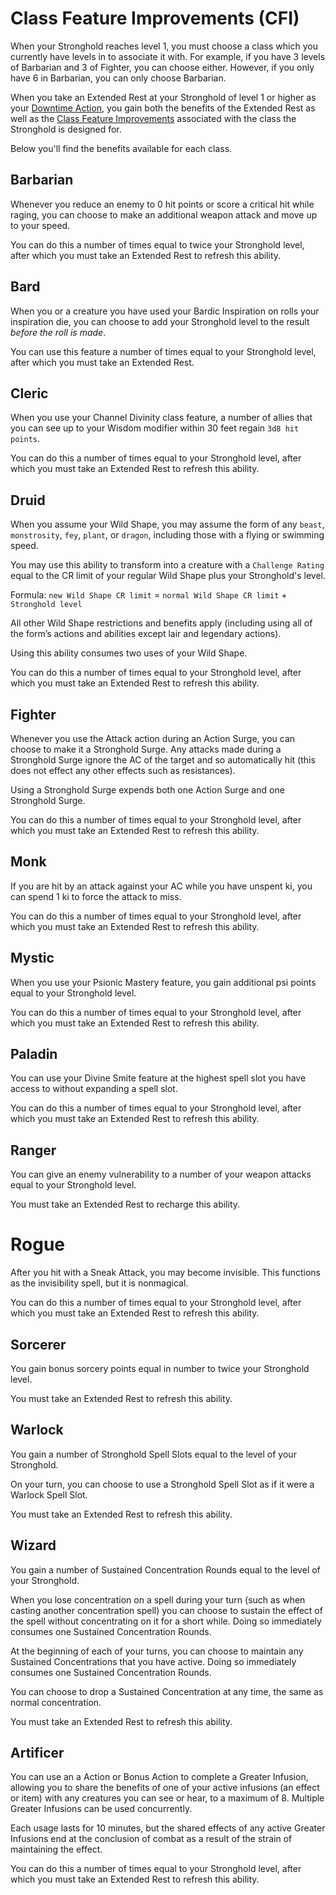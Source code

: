 # Class Feature Improvements (CFI)
When your Stronghold reaches level 1, you must choose a class which you currently have levels in to associate it with. For example, if you have 3 levels of Barbarian and 3 of Fighter, you can choose either. However, if you only have 6 in Barbarian, you can only choose Barbarian.

When you take an Extended Rest at your Stronghold of level 1 or higher as your [Downtime Action](downtime_actions.md), you gain both the benefits of the Extended Rest as well as the [Class Feature Improvements](class_feature_improvements.md) associated with the class the Stronghold is designed for. 

Below you'll find the benefits available for each class. 

## Barbarian 
Whenever you reduce an enemy to 0 hit points or score a critical hit while raging, you can choose to make an additional weapon attack and move up to your speed. 

You can do this a number of times equal to twice your Stronghold level, after which you must take an Extended Rest to refresh this ability.

## Bard 
When you or a creature you have used your Bardic Inspiration on rolls your inspiration die, you can choose to add your Stronghold level to the result *before the roll is made*. 

You can use this feature a number of times equal to your Stronghold level, after which you must take an Extended Rest.

## Cleric 
When you use your Channel Divinity class feature, a number of allies that you can see up to your Wisdom modifier within 30 feet regain `3d8 hit points`. 

You can do this a number of times equal to your Stronghold level, after which you must take an Extended Rest to refresh this ability. 

## Druid 
When you assume your Wild Shape, you may assume the form of any `beast`, `monstrosity`, `fey`, `plant`, or `dragon`, including those with a flying or swimming speed. 

You may use this ability to transform into a creature with a `Challenge Rating` equal to the CR limit of your regular Wild Shape plus your Stronghold's level. 


Formula: `new Wild Shape CR limit` = `normal Wild Shape CR limit` + `Stronghold level`

All other Wild Shape restrictions and benefits apply (including using all of the form’s actions and abilities except lair and legendary actions). 

Using this ability consumes two uses of your Wild Shape. 

You can do this a number of times equal to your Stronghold level, after which you must take an Extended Rest to refresh this ability.

## Fighter 
Whenever you use the Attack action during an Action Surge, you can choose to make it a Stronghold Surge. Any attacks made during a Stronghold Surge ignore the AC of the target and so automatically hit (this does not effect any other effects such as resistances). 

Using a Stronghold Surge expends both one Action Surge and one Stronghold Surge. 

You can do this a number of times equal to your Stronghold level, after which you must take an Extended Rest to refresh this ability. 

## Monk 
If you are hit by an attack against your AC while you have unspent ki, you can spend 1 ki to force the attack to miss. 

You can do this a number of times equal to your Stronghold level, after which you must take an Extended Rest to refresh this ability.

## Mystic 
When you use your Psionic Mastery feature, you gain additional psi points equal to your Stronghold level. 

You can do this a number of times equal to your Stronghold level, after which you must take an Extended Rest to refresh this ability. 

## Paladin 
You can use your Divine Smite feature at the highest spell slot you have access to without expanding a spell slot. 

You can do this a number of times equal to your Stronghold level, after which you must take an Extended Rest to refresh this ability. 

## Ranger 
You can give an enemy vulnerability to a number of your weapon attacks equal to your Stronghold level. 

You must take an Extended Rest to recharge this ability.

# Rogue
After you hit with a Sneak Attack, you may become invisible. This functions as the invisibility spell, but it is nonmagical. 

You can do this a number of times equal to your Stronghold level, after which you must take an Extended Rest to refresh this ability.

## Sorcerer 
You gain bonus sorcery points equal in number to twice your Stronghold level. 

You must take an Extended Rest to refresh this ability. 

## Warlock 
You gain a number of Stronghold Spell Slots equal to the level of your Stronghold. 

On your turn, you can choose to use a Stronghold Spell Slot as if it were a Warlock Spell Slot.

You must take an Extended Rest to refresh this ability. 

## Wizard
You gain a number of Sustained Concentration Rounds equal to the level of your Stronghold. 

When you lose concentration on a spell during your turn (such as when casting another concentration spell) you can choose to sustain the effect of the spell without concentrating on it for a short while. Doing so immediately consumes one Sustained Concentration Rounds.

At the beginning of each of your turns, you can choose to maintain any Sustained Concentrations that you have active. Doing so immediately consumes one Sustained Concentration Rounds.

You can choose to drop a Sustained Concentration at any time, the same as normal concentration.

You must take an Extended Rest to refresh this ability. 

## Artificer 
You can use an a Action or Bonus Action to complete a Greater Infusion, allowing you to share the benefits of one of your active infusions (an effect or item) with any creatures you can see or hear, to a maximum of 8. Multiple Greater Infusions can be used concurrently. 

Each usage lasts for 10 minutes, but the shared effects of any active Greater Infusions end at the conclusion of combat as a result of the strain of maintaining the effect.

You can do this a number of times equal to your Stronghold level, after which you must take an Extended Rest to refresh this ability.
